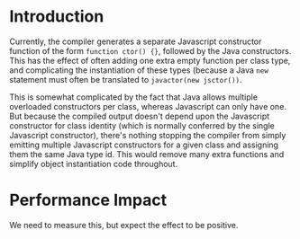 # Introduction

Currently, the compiler generates a separate Javascript constructor function of the form `function ctor() {}`, followed by the Java constructors. This has the effect of often adding one extra empty function per class type, and complicating the instantiation of these types (because a Java `new` statement must often be translated to `javactor(new jsctor())`.

This is somewhat complicated by the fact that Java allows multiple overloaded constructors per class, whereas Javascript can only have one. But because the compiled output doesn't depend upon the Javascript constructor for class identity (which is normally conferred by the single Javascript constructor), there's nothing stopping the compiler from simply emitting multiple Javascript constructors for a given class and assigning them the same Java type id. This would remove many extra functions and simplify object instantiation code throughout.


# Performance Impact

We need to measure this, but expect the effect to be positive.